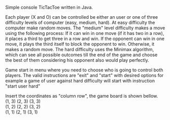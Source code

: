 Simple console TicTacToe written in Java.

Each player (X and O) can be controlled be either an user or one of three difficulty levels of computer (easy, medium, hard).
At easy difficulty the computer make random moves. 
The "medium" level difficulty makes a move using the following process:
    If it can win in one move (if it has two in a row), it places a third to get three in a row and win.
    If the opponent can win in one move, it plays the third itself to block the opponent to win.
    Otherwise, it makes a random move. 
The hard difficulty uses the Minimax algorithm, which can see all possible outcomes till the end of the game and choose the best of them considering his opponent also would play perfectly.    

Game start in menu where you need to choose who is going to control both players. The valid instructions are "exit" and "start"
with desired options for example a game of user against hard difficulty will start with instruction "start user hard"

Insert the coordinates as "column row", the game board is shown bellow.  
(1, 3) (2, 3) (3, 3)  
(1, 2) (2, 2) (3, 2)  
(1, 1) (2, 1) (3, 1)  
